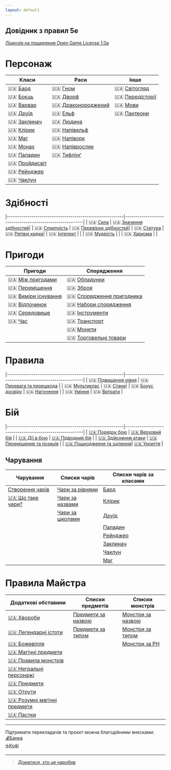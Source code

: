 ```yaml
---
layout: default
---
```



## Довідник з правил 5e
 [Ліцензія на поширення Open Game License  1.0a ](./license.md) 


# Персонаж

| Класи                                         | Раси                                                |Інше
|-----------------------------------------------|-----------------------------------------------------|----------------------------------------------|
| 🇺🇦 [Бард](./docs/_docs/character/classes/bard.md) | 🇺🇦 [Гном](./docs/_docs/character/races/gnome.md)                | 🇺🇦 [Світогляд](./docs/_docs/character/alignment.md)     |
| 🇺🇦 [Боєць](./docs/_docs/character/classes/fighter.md)| 🇺🇦 [Дворф](./docs/_docs/character/races/dwarf.md)               | 🇺🇦 [Передісторії](./docs/_docs/character/backgrounds.md)|   
| 🇺🇦 [Варвар](./docs/_docs/character/classes/barbarian.md)| 🇺🇦 [Драконороджений](./docs/_docs/character/races/dragonborn.md)| 🇺🇦 [Мови](./docs/_docs/character/languages.md)          |
| 🇺🇦 [Друїд](./docs/_docs/character/classes/druid.md)| 🇺🇦 [Ельф](./docs/_docs/character/races/elf.md)                  | 🇺🇦 [Пантеони](./docs/_docs/character/fantasy-historical_pantheons.md)  |
| 🇺🇦 [Заклинач](./docs/_docs/character/classes/sorcerer.md)| 🇺🇦 [Людина](./docs/_docs/character/races/human.md)              | |
| 🇺🇦 [Клірик](./docs/_docs/character/classes/cleric.md)    | 🇺🇦 [Напівельф](./docs/_docs/character/races/half-elf.md)        | |
| 🇺🇦 [Маг](./docs/_docs/character/classes/wizard.md)       | 🇺🇦 [Напіворк](./docs/_docs/character/races/half-orc.md)         | |
| 🇺🇦 [Монах](./docs/_docs/character/classes/monk.md)       | 🇺🇦 [Напіврослик](./docs/_docs/character/races/halfling.md)      | |
| 🇺🇦 [Паладин](./docs/_docs/character/classes/paladin.md)  | 🇺🇦 [Тифлінґ](./docs/_docs/character/races/tiefling.md)          | |
| 🇺🇦 [Пройдисвіт](./docs/_docs/character/classes/rogue.md) | | |
| 🇺🇦 [Рейнджер](./docs/_docs/character/classes/ranger.md)  | | |
| 🇺🇦 [Чаклун](./docs/_docs/character/classes/warlock.md)   | | |

# Здібності

|---------------------------------------------------------|---------------------------------------------------------|
| 🇺🇦 [Сила](./docs/_docs/rules/abilities/strength.md)             | 🇺🇦 [Значення здібностей](./docs/_docs/rules/abilities/ability_scores.md)|
| 🇺🇦 [Спритність](./docs/_docs/rules/abilities/dexterity.md)      | 🇺🇦 [Перевірки здібностей](./docs/_docs/rules/abilities/ability_checks.md)|
| 🇺🇦 [Статура](./docs/_docs/rules/abilities/constitution.md)      | 🇺🇦 [Рятівні кидки](./docs/_docs/rules/abilities/saving_throws.md)|
| 🇺🇦 [Інтелект](./docs/_docs/rules/abilities/intelligence.md)     | |
| 🇺🇦 [Мудрість](./docs/_docs/rules/abilities/wisdom.md)           | |
| 🇺🇦 [Харизма](./docs/_docs/rules/abilities/charisma.md)          | |

# Пригоди

| Пригоди                                                 | Спорядження                                             |
|---------------------------------------------------------|---------------------------------------------------------|
| 🇺🇦 [Між пригодами](./docs/_docs/adventuring/between_adventures.md)    | 🇺🇦 [Обладунки](./docs/_docs/adventuring/equipment/armor.md)      |
| 🇺🇦 [Переміщення](./docs/_docs/adventuring/movement.md)                | 🇺🇦 [Зброя](./docs/_docs/adventuring/equipment/weapons.md)        |         
| 🇺🇦 [Виміри існування](./docs/_docs/adventuring/planes_of_existence.md)| 🇺🇦 [Спорядження пригодника](./docs/_docs/adventuring/equipment/adventuring_gear.md)|
| 🇺🇦 [Відпочинок](./docs/_docs/adventuring/resting.md)                  | 🇺🇦 [Набори спорядження](./docs/_docs/adventuring/equipment/equipment_packs.md)  |
| 🇺🇦 [Середовище](./docs/_docs/adventuring/the_environment.md)          | 🇺🇦 [Інструменти](./docs/_docs/adventuring/equipment/tools.md)                   |
| 🇺🇦 [Час](./docs/_docs/adventuring/time.md)                            | 🇺🇦 [Транспорт](./docs/_docs/adventuring/equipment/mounts_and_vehicles.md)       |
|                                                            | 🇺🇦 [Монети](./docs/_docs/adventuring/equipment/coins.md)                           |
|                                                            | 🇺🇦 [Торговельні товари](./docs/_docs/adventuring/equipment/trade_goods.md)         |      

# Правила

|---------------------------------------------------------|---------------------------------------------------------|
| 🇺🇦 [Підвищення рівня](./docs/_docs/rules/leveling_up.md)           | 🇺🇦 [Перевага та перешкода](./docs/_docs/rules/advantage_and_disadvantage.md) |
| 🇺🇦 [Мультиклас](./docs/_docs/rules/multiclassing.md)               | 🇺🇦 [Стани](./docs/_docs/rules/conditions.md)|
| 🇺🇦 [Бонус досвіду](./docs/_docs/rules/proficiency_bonus.md)        | 🇺🇦 [Натхнення](./docs/_docs/rules/inspiration.md)  |
| 🇺🇦 [Уміння](/docs/_docs/rules/feats.md)                            | 🇺🇦 [Витрати](./docs/_docs/rules/expenses.md) |

# Бій

|---------------------------------------------------------|---------------------------------------------------------|
| [🇺🇦 Порядок бою](./docs/_docs/combat/order_of_combat.md)               | [🇺🇦 Верховий бій](./docs/_docs/combat/mounted_combat.md)       |
| [🇺🇦 Дії в бою](./docs/_docs/combat/actions_in_combat.md)               | [🇺🇦 Підводний бій](./docs/_docs/combat/underwater_combat.md)              |
| [🇺🇦 Здійснення атаки](./docs/_docs/combat/making_an_attack.md)         | [🇺🇦 Переміщення та позиція](./docs/_docs/combat/movement_and_position.md) |
| [🇺🇦 Пошкодження та зцілення](./docs/_docs/combat/damage_and_healing.md)| [🇺🇦 Укриття](./docs/_docs/combat/cover.md)                                |

## Чарування

| Чарування                                   | Списки чарів                           | Списки чарів за класами                   |
|------------------------------------------------|----------------------------------------|-------------------------------------------|
| [Створення чарів](./docs/_docs/spellcasting/casting_a_spell.md)| [Чари за рівнями](./spellcasting/indexes/spells_by_level.md) | [Бард](./spellcasting/spell_lists/bard_spells.md)         |
| [🇺🇦 Що таке чари?](./docs/_docs/spellcasting/what_is_a_spell.md) | [Чари за назвами](./spellcasting/indexes/spells_by_name.md)   | [Клірик](./spellcasting/spell_lists/cleric_spells.md)     |
|                                                | [Чари за школами](./spellcasting/indexes/spells_by_school.md) | [Друїд](./spellcasting/spell_lists/druid_spells.md)       |
|                                                |                                        | [Паладин](./spellcasting/spell_lists/paladin_spells.md)   |
|                                                |                                        | [Рейнджер](./spellcasting/spell_lists/ranger_spells.md)     |
|                                                |                                        | [Заклинач](./spellcasting/spell_lists/sorcerer_spells.md) |
|                                                |                                        | [Чаклун](./spellcasting/spell_lists/warlock_spells.md)   |
|                                                |                                        | [Маг](./spellcasting/spell_lists/wizard_spells.md)     |


# Правила Майстра

| Додаткові обставини                            | Списки предметів                       | Списки монстрів                                   |
|------------------------------------------------|----------------------------------------|---------------------------------------------------|
| [🇺🇦 Хвороби](./docs/_docs/gamemaster_rules/diseases.md)   | [Предмети за назвою](./gamemaster_rules/magic_item_indexes/) | [Монстри за назвою](./gamemaster_rules/monster_indexes/monsters_by_name.md) |
| [🇺🇦 Легендарні істоти](./docs/_docs/gamemaster_rules/legendary_creatures.md)| [Предмети за типом](./gamemaster_rules/magic_item_indexes/) | [Монстри за типом](./gamemaster_rules/monster_indexes/monsters_by_type.md) |
| [🇺🇦 Божевілля](./docs/_docs/gamemaster_rules/madness.md)     |                                        | [Монстри за РН](./gamemaster_rules/monster_indexes/monsters_by_cr.md)     |
| [🇺🇦 Магічні предмети](./docs/_docs/gamemaster_rules/magic_items.md)|                                  |                                                   |
| [🇺🇦 Правила монстрів](./docs/_docs/gamemaster_rules/monster_rules.md) |                               |                                                   |
| [🇺🇦 Негральні персонажі](./docs/_docs/gamemaster_rules/nonplayer_characters.md)|                       |                                                   |
| [🇺🇦 Предмети](./docs/_docs/gamemaster_rules/objects.md)      |                                        |                                                   |
| [🇺🇦 Отрути](./docs/_docs/gamemaster_rules/poisons.md)        |                                        |                                                   |
| [🇺🇦 Розумні магічні предмети](./docs/_docs/gamemaster_rules/sentient_magical_items.md)|                 |                                                   |
| [🇺🇦 Пастки](./docs/_docs/gamemaster_rules/traps.md)          |                                        |                                                   |


- - -
Підтримати перекладачів та проєкт можна благодійними внесками:  
[💰Банка](https://send.monobank.ua/jar/47imS3PG8n)  
[☕️Кофі](https://ko-fi.com/inrium)  
- - -

> [Дізнатися, хто це наробив](./credits.md)  
